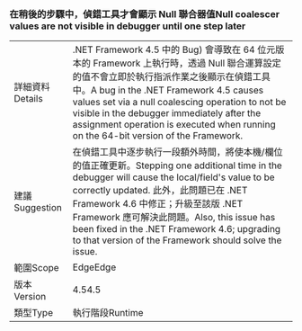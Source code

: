 ### <a name="null-coalescer-values-are-not-visible-in-debugger-until-one-step-later"></a><span data-ttu-id="4363c-101">在稍後的步驟中，偵錯工具才會顯示 Null 聯合器值</span><span class="sxs-lookup"><span data-stu-id="4363c-101">Null coalescer values are not visible in debugger until one step later</span></span>

|   |   |
|---|---|
|<span data-ttu-id="4363c-102">詳細資料</span><span class="sxs-lookup"><span data-stu-id="4363c-102">Details</span></span>|<span data-ttu-id="4363c-103">.NET Framework 4.5 中的 Bug) 會導致在 64 位元版本的 Framework 上執行時，透過 Null 聯合運算設定的值不會立即於執行指派作業之後顯示在偵錯工具中。</span><span class="sxs-lookup"><span data-stu-id="4363c-103">A bug in the .NET Framework 4.5 causes values set via a null coalescing operation to not be visible in the debugger immediately after the assignment operation is executed when running on the 64-bit version of the Framework.</span></span>|
|<span data-ttu-id="4363c-104">建議</span><span class="sxs-lookup"><span data-stu-id="4363c-104">Suggestion</span></span>|<span data-ttu-id="4363c-105">在偵錯工具中逐步執行一段額外時間，將使本機/欄位的值正確更新。</span><span class="sxs-lookup"><span data-stu-id="4363c-105">Stepping one additional time in the debugger will cause the local/field's value to be correctly updated.</span></span> <span data-ttu-id="4363c-106">此外，此問題已在 .NET Framework 4.6 中修正；升級至該版 .NET Framework 應可解決此問題。</span><span class="sxs-lookup"><span data-stu-id="4363c-106">Also, this issue has been fixed in the .NET Framework 4.6; upgrading to that version of the Framework should solve the issue.</span></span>|
|<span data-ttu-id="4363c-107">範圍</span><span class="sxs-lookup"><span data-stu-id="4363c-107">Scope</span></span>|<span data-ttu-id="4363c-108">Edge</span><span class="sxs-lookup"><span data-stu-id="4363c-108">Edge</span></span>|
|<span data-ttu-id="4363c-109">版本</span><span class="sxs-lookup"><span data-stu-id="4363c-109">Version</span></span>|<span data-ttu-id="4363c-110">4.5</span><span class="sxs-lookup"><span data-stu-id="4363c-110">4.5</span></span>|
|<span data-ttu-id="4363c-111">類型</span><span class="sxs-lookup"><span data-stu-id="4363c-111">Type</span></span>|<span data-ttu-id="4363c-112">執行階段</span><span class="sxs-lookup"><span data-stu-id="4363c-112">Runtime</span></span>|

